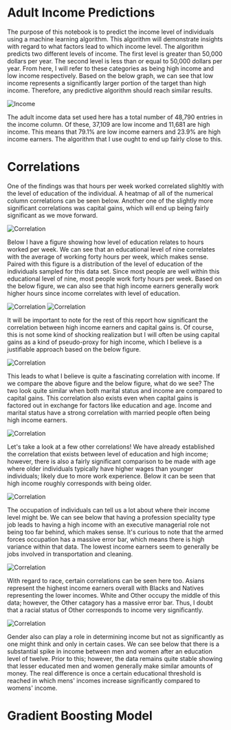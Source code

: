 # Adult Income Predictions

The purpose of this notebook is to predict the income level of individuals using a machine learning algorithm. This algorithm will demonstrate insights with regard to what factors lead to which income level. The algorithm predicts two different levels of income. The first level is greater than 50,000 dollars per year. The second level is less than or equal to 50,000 dollars per year. From here, I will refer to these categories as being high income and low income respectively. Based on the below graph, we can see that low income represents a significantly larger portion of the target than high income. Therefore, any predictive algorithm should reach similar results.

![Income](income.png)

The adult income data set used here has a total number of 48,790 entries in the income column. Of these, 37,109 are low income and 11,681 are high income. This means that 79.1% are low income earners and 23.9% are high income earners. The algorithm that I use ought to end up fairly close to this.

# Correlations

One of the findings was that hours per week worked correlated slighltly with the level of education of the individual. A heatmap of all of the numerical column correlations can be seen below. Another one of the slightly more significant correlations was capital gains, which will end up being fairly significant as we move forward. 

![Correlation](corr.png)

Below I have a figure showing how level of education relates to hours worked per week. We can see that an educational level of nine correlates with the average of working forty hours per week, which makes sense. Paired with this figure is a distribution of the level of education of the individuals sampled for this data set. Since most people are well within this educational level of nine, most people work forty hours per week. Based on the below figure, we can also see that high income earners generally work higher hours since income correlates with level of education.

![Correlation](hourseducation.png)
![Correlation](education.png)

It will be important to note for the rest of this report how significant the correlation between high income earners and capital gains is. Of course, this is not some kind of shocking realization but I will often be using capital gains as a kind of pseudo-proxy for high income, which I believe is a justifiable approach based on the below figure.

![Correlation](incomecapitalgains.png)

This leads to what I believe is quite a fascinating correlation with income. If we compare the above figure and the below figure, what do we see? The two look quite similar when both marital status and income are compared to capital gains. This correlation also exists even when capital gains is factored out in exchange for factors like education and age. Income and marital status have a strong correlation with married people often being high income earners.

![Correlation](maritalstatuscapitalgains.png)

Let's take a look at a few other correlations! We have already established the correlation that exists between level of education and high income; however, there is also a fairly significant comparison to be made with age where older individuals typically have higher wages than younger individuals; likely due to more work experience. Below it can be seen that high income roughly corresponds with being older.

![Correlation](incomeage.png)

The occupation of individuals can tell us a lot about where their income level might be. We can see below that having a profession speciality type job leads to having a high income with an executive managerial role not being too far behind, which makes sense. It's curious to note that the armed forces occupation has a massive error bar, which means there is high variance within that data. The lowest income earners seem to generally be jobs involved in transportation and cleaning.

![Correlation](occupationcapitalgains.png)

With regard to race, certain correlations can be seen here too. Asians represent the highest income earners overall with Blacks and Natives representing the lower incomes. White and Other occupy the middle of this data; however, the Other catagory has a massive error bar. Thus, I doubt that a racial status of Other corresponds to income very significantly. 

![Correlation](racecapitalgains.png)

Gender also can play a role in determining income but not as significantly as one might think and only in certain cases. We can see below that there is a substantial spike in income between men and women after an education level of twelve. Prior to this; however, the data remains quite stable showing that lesser educated men and women generally make similar amounts of money. The real difference is once a certain educational threshold is reached in which mens' incomes increase significantly compared to womens' income.

# Gradient Boosting Model
